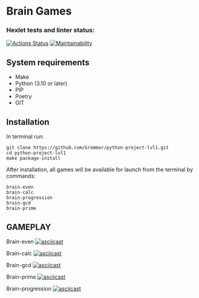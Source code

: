 # Brain Games
### Hexlet tests and linter status:
[![Actions Status](https://github.com/Grommor/python-project-lvl1/workflows/hexlet-check/badge.svg)](https://github.com/Grommor/python-project-lvl1/actions)
[![Maintainability](https://api.codeclimate.com/v1/badges/14290ae43e7640f39f9c/maintainability)](https://codeclimate.com/github/Grommor/python-project-lvl1/maintainability)

## System requirements
- Make
- Python (3.10 or later)
- PIP
- Poetry
- GIT

## Installation
In terminal run:
```
git clone https://github.com/Grommor/python-project-lvl1.git
cd python-project-lvl1
make package-install
```
After installation, all games will be available for launch from the terminal by commands:
```
brain-even
brain-calc
brain-progression
brain-gcd
brain-prime
```

## GAMEPLAY
Brain-even
[![asciicast](https://asciinema.org/a/ksEfiMVCzIOpT0Kg2H2U8n0vA.svg)](https://asciinema.org/a/ksEfiMVCzIOpT0Kg2H2U8n0vA)

Brain-calc
[![asciicast](https://asciinema.org/a/y4YZbOo6HQDklSEAqUpLT6ehp.svg)](https://asciinema.org/a/y4YZbOo6HQDklSEAqUpLT6ehp)

Brain-gcd
[![asciicast](https://asciinema.org/a/9E01bBRgDWcoFv3TNMALRnxgV.svg)](https://asciinema.org/a/9E01bBRgDWcoFv3TNMALRnxgV)

Brain-prime
[![asciicast](https://asciinema.org/a/bPhntLEOxGngBIuGiNDoOQm4S.svg)](https://asciinema.org/a/bPhntLEOxGngBIuGiNDoOQm4S)

Brain-progression
[![asciicast](https://asciinema.org/a/zN1bu60Ba0YY1Pd8FNcDJW1TI.svg)](https://asciinema.org/a/zN1bu60Ba0YY1Pd8FNcDJW1TI)
